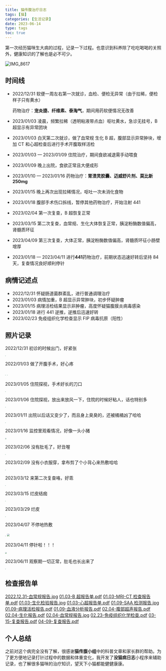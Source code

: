 ```yaml
---
title: 猫传腹治疗日志
tags: [猫]
categories: [生活记录]
date: 2023-06-14
type: tags
toc: true
---
```


第一次经历猫咪生大病的过程，记录一下过程。也意识到科养除了吃吃喝喝的关照外，健康知识的了解也是必不可少。

![IMG_8617](https://ydw6tr-blog.oss.laf.run/fanfan-fip/IMG_8617.JPG)

<!--more-->

## 时间线

- 2022/12/31 软便一周左右第一次就诊，血检、便检无异常（由于拉稀，便检样子只有黄水）

  药物治疗：**宠炎捷、纤维素、泰淘气**，期间用药软便情况无改善

- 2023/01/03 凌晨，频繁拉稀（透明粘液带点血）呕吐黄水，急诊无挂号，B 超显示有异常团块

- 2023/01/03 白天第二次就诊，做了血常规 生化 B 超，腹部显示异常肿块，增加 CT 和心超检查后进行手术开腹取样活检

- 2023/01/03 — 2023/01/09 住院治疗，期间食欲减退需手动喂食

- 2023/01/09 晚上出院，食欲正常且大便成形

- 2023/01/10 — 2023/01/16 药物治疗：**胃溃灵胶囊、迈威舒片剂、莫比新 250mg**

- 2023/01/15 晚上再次出现拉稀情况，呕吐一次未消化食物

- 2023/01/18 腹部手术伤口拆线，暂停其他药物治疗，开始注射 441

- 2023/02/04 第一次复查，B 超恢复正常

- 2023/03/15 第二次复查，血常规、生化大体恢复正常，胰淀粉酶数值偏高，肾髓质环征

- 2023/04/09 第三次复查，大体正常，胰淀粉酶数值偏高，肾髓质环征小肠壁增厚

- 2023/01/18 — 2023/04/11 进行**441**药物治疗，前期状态迅速好转后坚持 84 天，复查情况良好顺利停针

## 病情记述点

- 2022/12/31 怀疑肠道菌群紊乱，进行普通调理治疗
- 2023/01/03 病情加重，B 超显示异常肿块，初步怀疑肿瘤
- 2023/01/15 病理活检结果显示非肿瘤，高度怀疑猫腹膜炎病毒感染
- 2023/01/18 进行 441 逆推，逆推后迅速好转
- 2023/02/23 免疫组织化学检查显示 FIP 病毒抗原（阳性）

## 照片记录

2022/12/31 初诊的时候出门，好紧张

<img src="https://ydw6tr-blog.oss.laf.run/fanfan-fip/IMG_4168.JPG" style="zoom: 12%" />

2022/01/03 做了开腹手术，好心疼

<img src="https://ydw6tr-blog.oss.laf.run/fanfan-fip/IMG_4426.JPG"  style="zoom:12%" />

<img src="https://ydw6tr-blog.oss.laf.run/fanfan-fip/IMG_4425.JPG"  style="zoom:12%" />

2023/01/05 住院探视，手术好长的刀口

<img src="https://ydw6tr-blog.oss.laf.run/fanfan-fip/IMG_4460.JPG"  style="zoom:12%" />

2023/01/06 住院探视，放出来放风一下，住院的时候好粘人，话也特别多

<img src="https://ydw6tr-blog.oss.laf.run/fanfan-fip/IMG_4496.JPG"  style="zoom:12%" />

2023/01/11 出院以后话又变少了，而且身上臭臭的，还被橘橘凶了哈哈

<img src="https://ydw6tr-blog.oss.laf.run/fanfan-fip/IMG_4685.JPG"  style="zoom:12%" />

2023/01/16 监控里观看情况，好像一头小猪

<img src="https://ydw6tr-blog.oss.laf.run/fanfan-fip/IMG_4874.PNG"  style="zoom: 25%" />

2023/02/06 没有肚毛了，好丑喔

<img src="https://ydw6tr-blog.oss.laf.run/fanfan-fip/IMG_5570.JPG"  style="zoom:12%" />

2023/02/09 没有小衣服穿，拿布剪了个小背心来热敷哈哈

<img src="https://ydw6tr-blog.oss.laf.run/fanfan-fip/IMG_5674.JPG"  style="zoom:12%" />

2023/03/12 来第二次复查咯，好乖

<img src="https://ydw6tr-blog.oss.laf.run/fanfan-fip/IMG_6940.JPG"  style="zoom:12%" />

2023/03/15 烂皮结痂

<img src="https://ydw6tr-blog.oss.laf.run/fanfan-fip/IMG_7060.JPG"  style="zoom:12%" />

2023/03/29 烂皮

<img src="https://ydw6tr-blog.oss.laf.run/fanfan-fip/IMG_7607.JPG"  style="zoom:12%" />

2023/04/07 不停地热敷

<img src="https://ydw6tr-blog.oss.laf.run/fanfan-fip/IMG_7874.JPG"  style="zoom:12%" />

<img src="https://ydw6tr-blog.oss.laf.run/fanfan-fip/IMG_7987.JPG"  style="zoom: 50%" />

2023/04/11 停针啦！！！

<img src="https://ydw6tr-blog.oss.laf.run/fanfan-fip/IMG_8615.JPG"  style="zoom: 33%" />

2023/06/11 观察期一切正常，肚毛也长出来了

<img src="https://ydw6tr-blog.oss.laf.run/fanfan-fip/IMG_0728.JPG"  style="zoom:12%" />

## 检查报告单

[2022.12.31-血常规报告.jpg](https://ydw6tr-blog.oss.laf.run/fanfan-report/2022.12.31-血常规报告.jpg)
[01.03-B 超报告单.pdf](https://ydw6tr-blog.oss.laf.run/fanfan-report/01.03-B超报告单.pdf)
[01.03-MRI-CT 检查报告单.pdf](https://ydw6tr-blog.oss.laf.run/fanfan-report/01.03-MRI-CT检查报告单.pdf)
[01.03-生化检验报告.jpg](https://ydw6tr-blog.oss.laf.run/fanfan-report/01.03-生化检验报告.jpg)
[01.03-心超报告单.pdf](https://ydw6tr-blog.oss.laf.run/fanfan-report/01.03-心超报告单.pdf)
[01.09-SAA 检测报告.jpg](https://ydw6tr-blog.oss.laf.run/fanfan-report/01.09-SAA检测报告.jpg)
[01.09-病理活检报告.pdf](https://ydw6tr-blog.oss.laf.run/fanfan-report/01.09-病理活检报告.pdf)
[01.09-血液分析报告.pdf](https://ydw6tr-blog.oss.laf.run/fanfan-report/01.09-血液分析报告.pdf)
[02.04-腹部超声报告.pdf](https://ydw6tr-blog.oss.laf.run/fanfan-report/02.04-腹部超声报告.pdf)
[02.04-生化报告.pdf](https://ydw6tr-blog.oss.laf.run/fanfan-report/02.04-生化报告.pdf)
[02.04-血常规报告.jpg](https://ydw6tr-blog.oss.laf.run/fanfan-report/02.04-血常规报告.jpg)
[02.23-免疫组织化学检查.pdf](https://ydw6tr-blog.oss.laf.run/fanfan-report/02.23-免疫组织化学检查.pdf)
[03-15-复查报告.pdf](https://ydw6tr-blog.oss.laf.run/fanfan-report/03-15-复查报告.pdf)
[04-09-复查报告.pdf](https://ydw6tr-blog.oss.laf.run/fanfan-report/04-09-复查报告.pdf)

## 个人总结

之前对这个病完全没有了解，很感谢**猫传腹小组**中的科普文章和家长群的帮助。为了更方便地记录打针过程中的数据和体重变化，我开发了**没猫病日志**小程序来辅助记录，也了解很多猫咪的治疗知识，望天下小猫都能健健康康。
